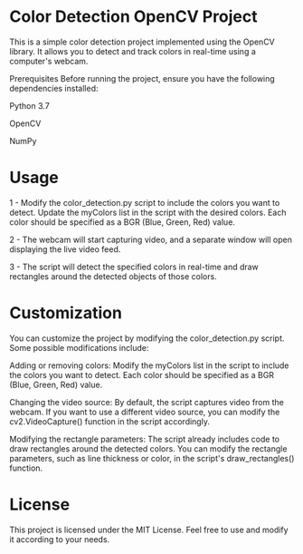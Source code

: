 # Color Detection OpenCV Project 
This is a simple color detection project implemented using the OpenCV library. It allows you to detect and track colors in real-time using a computer's webcam.

Prerequisites
Before running the project, ensure you have the following dependencies installed:

Python 3.7

OpenCV

NumPy

# Usage
1 - Modify the color_detection.py script to include the colors you want to detect. Update the myColors list in the script with the desired colors. Each color should be specified as a BGR (Blue, Green, Red) value.

2 - The webcam will start capturing video, and a separate window will open displaying the live video feed.

3 - The script will detect the specified colors in real-time and draw rectangles around the detected objects of those colors.

# Customization

You can customize the project by modifying the color_detection.py script. Some possible modifications include:

Adding or removing colors: Modify the myColors list in the script to include the colors you want to detect. Each color should be specified as a BGR (Blue, Green, Red) value.

Changing the video source: By default, the script captures video from the webcam. If you want to use a different video source, you can modify the cv2.VideoCapture() function in the script accordingly.

Modifying the rectangle parameters: The script already includes code to draw rectangles around the detected colors. You can modify the rectangle parameters, such as line thickness or color, in the script's draw_rectangles() function.

# License
This project is licensed under the MIT License. Feel free to use and modify it according to your needs.
